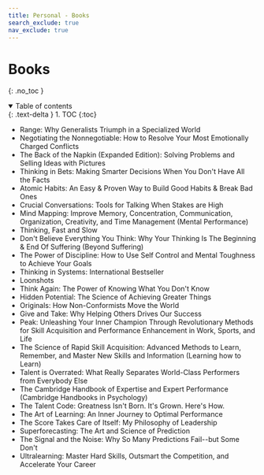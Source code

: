 ```yaml
---
title: Personal - Books
search_exclude: true
nav_exclude: true
---
```


<!-- prettier-ignore-start -->
# Books
{: .no_toc }

<details open markdown="block">
  <summary>
    Table of contents
  </summary>
  {: .text-delta }
1. TOC
{:toc}
</details>

<!-- prettier-ignore-end -->

-   Range: Why Generalists Triumph in a Specialized World
-   Negotiating the Nonnegotiable: How to Resolve Your Most Emotionally Charged Conflicts
-   The Back of the Napkin (Expanded Edition): Solving Problems and Selling Ideas with Pictures
-   Thinking in Bets: Making Smarter Decisions When You Don't Have All the Facts
-   Atomic Habits: An Easy & Proven Way to Build Good Habits & Break Bad Ones
-   Crucial Conversations: Tools for Talking When Stakes are High
-   Mind Mapping: Improve Memory, Concentration, Communication, Organization, Creativity, and Time Management (Mental Performance)
-   Thinking, Fast and Slow
-   Don't Believe Everything You Think: Why Your Thinking Is The Beginning & End Of Suffering (Beyond Suffering)
-   The Power of Discipline: How to Use Self Control and Mental Toughness to Achieve Your Goals
-   Thinking in Systems: International Bestseller
-   Loonshots
-   Think Again: The Power of Knowing What You Don't Know
-   Hidden Potential: The Science of Achieving Greater Things
-   Originals: How Non-Conformists Move the World
-   Give and Take: Why Helping Others Drives Our Success
-   Peak: Unleashing Your Inner Champion Through Revolutionary Methods for Skill Acquisition and Performance Enhancement in Work, Sports, and Life
-   The Science of Rapid Skill Acquisition: Advanced Methods to Learn, Remember, and Master New Skills and Information (Learning how to Learn)
-   Talent is Overrated: What Really Separates World-Class Performers from Everybody Else
-   The Cambridge Handbook of Expertise and Expert Performance (Cambridge Handbooks in Psychology)
-   The Talent Code: Greatness Isn't Born. It's Grown. Here's How.
-   The Art of Learning: An Inner Journey to Optimal Performance
-   The Score Takes Care of Itself: My Philosophy of Leadership
-   Superforecasting: The Art and Science of Prediction
-   The Signal and the Noise: Why So Many Predictions Fail--but Some Don't
-   Ultralearning: Master Hard Skills, Outsmart the Competition, and Accelerate Your Career
